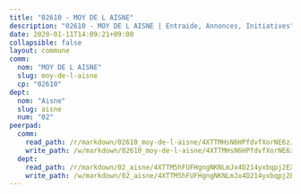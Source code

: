 ```yaml
---
title: "02610 - MOY DE L AISNE"
description: "02610 - MOY DE L AISNE | Entraide, Annonces, Initiatives"
date: 2020-01-11T14:09:21+09:00
collapsible: false
layout: commune
comm:
  nom: "MOY DE L AISNE"
  slug: moy-de-l-aisne
  cp: "02610"
dept:
  nom: "Aisne"
  slug: aisne
  num: "02"
peerpad:
  comm:
    read_path: /r/markdown/02610_moy-de-l-aisne/4XTTMHsN6HPfdvfXorNE6zJt66NQBoNKWe7ohe5Xg24Ce6Zhs
    write_path: /w/markdown/02610_moy-de-l-aisne/4XTTMHsN6HPfdvfXorNE6zJt66NQBoNKWe7ohe5Xg24Ce6Zhs-K3TgUhgCVv6B5KAzty1fSRpEZJZaE9mniY9hrZLQv7Vrv526XHYAbpxrkA5BUwKGCEJn57kqScpCxM8mLGY4q9V6AvzZA3mYHjprSgQQAKFVVaQUVv8j4ozQoiHYeMoQjSKYWAD7
  dept:
    read_path: /r/markdown/02_aisne/4XTTM5hFUFHgngNKNLmJx4D214yxbqpj2EXK5CBjZ5LZF3zAf
    write_path: /w/markdown/02_aisne/4XTTM5hFUFHgngNKNLmJx4D214yxbqpj2EXK5CBjZ5LZF3zAf-K3TgUfAP6D753WPagZBnpcFgyCUpnZXNhrQsKU6J8qon6wxmFCHD5kB3GMzCYyJmAGHN58p9qgKDhnEgSAuHEK3wjVXSJoUkHyn6Vb7T2aNZ2y6ez5BMkQCEQxoUkfyK9J3TXU3M
---
```



